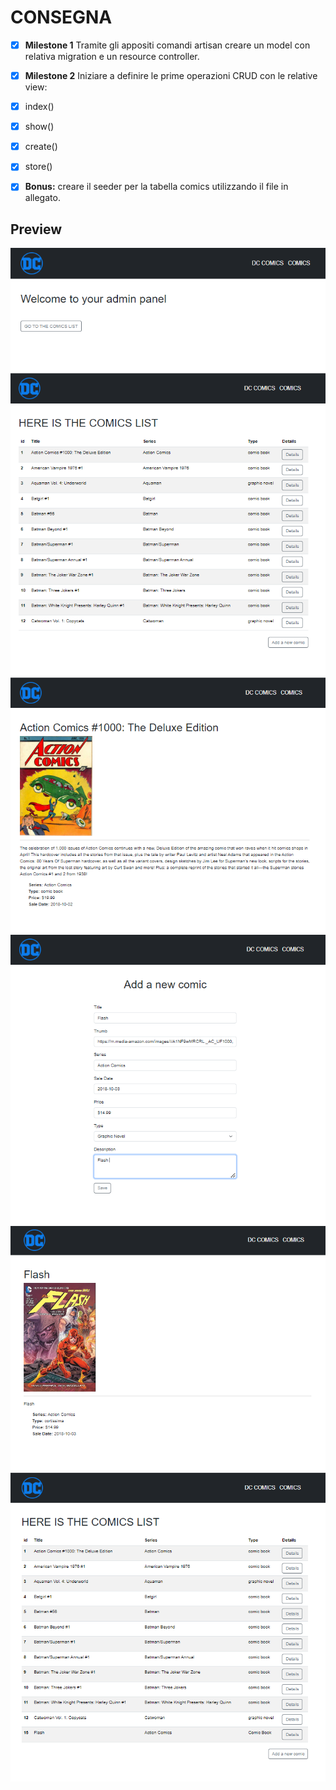 # CONSEGNA

- [x] **Milestone 1**
Tramite gli appositi comandi artisan creare un model con relativa migration e un resource controller.
- [x] **Milestone 2**
Iniziare a definire le prime operazioni CRUD con le relative view:
- [x] index()
- [x] show()
- [x] create()
- [x] store()

- [x] **Bonus:** creare il seeder per la tabella comics utilizzando il file in allegato.

## Preview

![preview](resources/img/home.png)
![preview](resources/img/index.png)
![preview](resources/img/show.png)
![preview](resources/img/form.png)
![preview](resources/img/store.png)
![preview](resources/img/stored.png)


